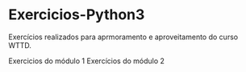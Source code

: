# Exercicios-Python3

Exercícios realizados para aprmoramento e aproveitamento do curso WTTD.

Exercicios do módulo 1
Exercícios do módulo 2